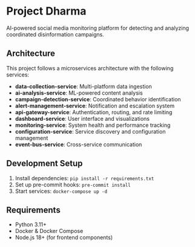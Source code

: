 # Project Dharma

AI-powered social media monitoring platform for detecting and analyzing coordinated disinformation campaigns.

## Architecture

This project follows a microservices architecture with the following services:

- **data-collection-service**: Multi-platform data ingestion
- **ai-analysis-service**: ML-powered content analysis
- **campaign-detection-service**: Coordinated behavior identification
- **alert-management-service**: Notification and escalation system
- **api-gateway-service**: Authentication, routing, and rate limiting
- **dashboard-service**: User interface and visualizations
- **monitoring-service**: System health and performance tracking
- **configuration-service**: Service discovery and configuration management
- **event-bus-service**: Cross-service communication

## Development Setup

1. Install dependencies: `pip install -r requirements.txt`
2. Set up pre-commit hooks: `pre-commit install`
3. Start services: `docker-compose up -d`

## Requirements

- Python 3.11+
- Docker & Docker Compose
- Node.js 18+ (for frontend components)